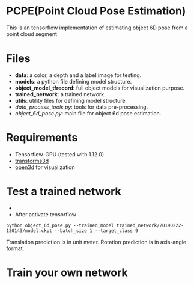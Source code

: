 # PCPE(Point Cloud Pose Estimation)
This is an tensorflow implementation of estimating object 6D pose from a point cloud segment

# Files
* **data**: a color, a depth and a label image for testing.
* **models**: a python file defining model structure.
* **object_model_tfrecord**: full object models for visualization purpose.
* **trained_network**: a trained network.
* **utils**: utility files for defining model structure.
* *data_process_tools.py*: tools for data pre-processing.
* *object_6d_pose.py*: main file for object 6d pose estimation.

# Requirements
* Tensorflow-GPU (tested with 1.12.0)
* [transforms3d](https://matthew-brett.github.io/transforms3d/)
* [open3d](http://www.open3d.org/docs/getting_started.html) for visualization

# Test a trained network
*
* After activate tensorflow
```
python object_6d_pose.py --trained_model trained_network/20190222-130143/model.ckpt --batch_size 1 --target_class 9
```
Translation prediction is in unit meter.
Rotation prediction is in axis-angle format.

# Train your own network